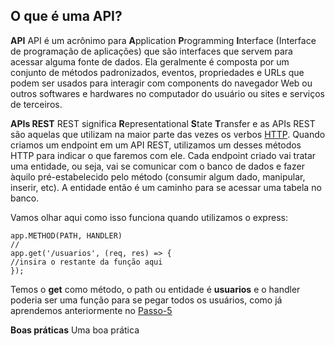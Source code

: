 ## **O que é uma API?**

**API**
API é um acrônimo para **A**pplication **P**rogramming **I**nterface (Interface de programação de aplicações) que são interfaces que servem para acessar alguma fonte de dados. Ela geralmente é composta por um conjunto de métodos padronizados, eventos, propriedades e URLs que podem ser usados para interagir com components do navegador Web ou outros softwares e hardwares no computador do usuário ou sites e serviços de terceiros.

**APIs REST**
REST significa **R**epresentational **S**tate **T**ransfer e as APIs REST são aquelas que utilizam na maior parte das vezes os verbos [HTTP](https://developer.mozilla.org/pt-BR/docs/Web/HTTP/Methods). Quando criamos um endpoint em um API REST, utilizamos um desses métodos HTTP para indicar o que faremos com ele. Cada endpoint criado vai tratar uma entidade, ou seja, vai se comunicar com o banco de dados e fazer àquilo pré-estabelecido pelo método (consumir algum dado, manipular, inserir, etc). A entidade então é um caminho para se acessar uma tabela no banco.

Vamos olhar aqui como isso funciona quando utilizamos o express:

```
app.METHOD(PATH, HANDLER)
//
app.get('/usuarios', (req, res) => {
//insira o restante da função aqui
});
```
Temos o **get** como método, o path ou entidade é **usuarios** e o handler poderia ser uma função para se pegar todos os usuários, como já aprendemos anteriormente no [Passo-5](./Passo-1/Passo-5(Request-Reponse).md)

**Boas práticas**
Uma boa prática